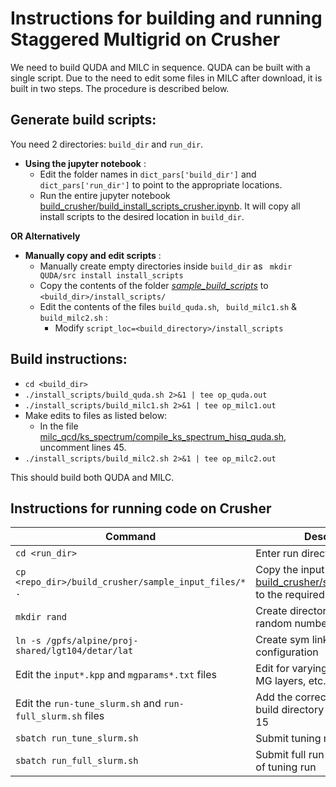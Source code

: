 # Instructions for building and running Staggered Multigrid on Crusher
We need to build QUDA and MILC in sequence.  QUDA can be built with a single script. Due to the need to edit some files in MILC after download, it is built in two steps.
The procedure is described below.
## **Generate build scripts**: 
You need 2 directories: ```build_dir``` and ```run_dir```.
- **Using the jupyter notebook**  :
  - Edit the folder names in `dict_pars['build_dir']` and `dict_pars['run_dir']` to point to the appropriate locations.
  - Run the entire jupyter notebook [build_crusher/build_install_scripts_crusher.ipynb](https://github.com/vmos1/Staggered_multigrid_build/blob/main/build_crusher/build_install_scripts_crusher.ipynb). It will copy all install scripts to the desired location in `build_dir`.

 **OR Alternatively**  
- **Manually copy and edit scripts** : 
    - Manually create empty directories inside ```build_dir``` as ``` mkdir QUDA/src install install_scripts```
    - Copy the contents of the folder [*sample_build_scripts*](https://github.com/vmos1/Staggered_multigrid_build/tree/main/build_crusher/sample_build_scripts) to ```<build_dir>/install_scripts/```
    - Edit the contents of the files ```build_quda.sh```, ``` build_milc1.sh``` & ``` build_milc2.sh``` : 
      - Modify ```script_loc=<build_directory>/install_scripts```

## **Build instructions**: 
  - ```cd <build_dir>``` 
  - ```./install_scripts/build_quda.sh 2>&1 | tee op_quda.out ```
  - ```./install_scripts/build_milc1.sh 2>&1 | tee op_milc1.out ```
  - Make edits to files as listed below: 
    - In the file [milc_qcd/ks_spectrum/compile_ks_spectrum_hisq_quda.sh](https://github.com/milc-qcd/milc_qcd/blob/develop/ks_spectrum/compile_ks_spectrum_hisq_quda.sh), uncomment lines 45.
  - ```./install_scripts/build_milc2.sh 2>&1 | tee op_milc2.out ```

This should build both QUDA and MILC. 

## Instructions for running code on Crusher

| Command | Description | 
| -- | -- |
| ```cd <run_dir>``` | Enter run directory |
| ```cp <repo_dir>/build_crusher/sample_input_files/* .```  | Copy the input files from [build_crusher/sample_input_files](https://github.com/vmos1/Staggered_multigrid_build/tree/main/build_crusher/sample_input_files) to the required location |
| ```mkdir rand``` | Create directory for storing random numbers | 
| ```ln -s /gpfs/alpine/proj-shared/lgt104/detar/lat``` | Create sym link for gauge configuration | 
| Edit the `input*.kpp` and `mgparams*.txt` files | Edit for varying local volume, MG layers, etc. | 
| Edit the `run-tune_slurm.sh` and `run-full_slurm.sh` files | Add the correct location of the build directory for PROJ in line 15 |
| ```sbatch run_tune_slurm.sh``` | Submit tuning run |
| ```sbatch run_full_slurm.sh``` | Submit full run after completion of tuning run | 

